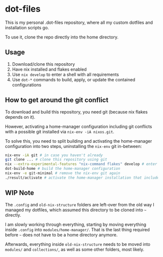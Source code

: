 # dot-files
This is my personal .dot-files repository, where all my custom dotfiles and installation scripts go. 

To use it, clone the repo directly into the home directory.

## Usage

1. Download/clone this repository
2. Have nix installed and flakes enabled
3. Use `nix develop` to enter a shell with all requirements
4. Use `dot-*` commands to build, apply, or update the contained configurations

## How to get around the git conflict

To download and build this repository, you need git (because nix flakes depends on it).

However, activating a home-manager configuration including git conflicts with a possible git installed via `nix-env -iA nixos.git`.

To solve this, you need to split building and activating the home-manager configuration into two steps, uninstalling the `nix-env` git in-between:

```sh
nix-env -iA git # in case you haven't already
git clone ... # clone this repository using git
nix --extra-experimental-features "nix-command flakes" develop # enter a nix shell (enabling required experimental nix features)
dot-build-home # build the home-manager configuration
nix-env -e git-minimal # remove the nix-env git again
./result/activate # activate the home-manager installation that includes git
```

## WIP Note

The `.config` and `old-nix-structure` folders are left-over from the old way I managed my dotfiles, which assumed this directory to be cloned into `~` directly.

I am slowly working through everything, starting by moving everything inside `.config` into `modules/home-manager/`. That is the last thing required before `~` does not have to be a home directory anymore.

Afterwards, everything inside `old-nix-structure` needs to be moved into `modules/` and `collections/`, as well as some other folders, most likely.
